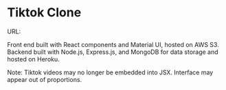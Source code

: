 # Tiktok Clone

URL:

Front end built with React components and Material UI, hosted on AWS S3. Backend built with Node.js, Express.js, and MongoDB for data storage and hosted on Heroku.

Note: Tiktok videos may no longer be embedded into JSX. Interface may appear out of proportions.
